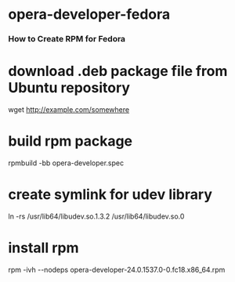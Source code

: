 opera-developer-fedora
======================
### How to Create RPM for Fedora

# download .deb package file from Ubuntu repository
wget http://example.com/somewhere

# build rpm package
rpmbuild -bb opera-developer.spec

# create symlink for udev library
ln -rs /usr/lib64/libudev.so.1.3.2 /usr/lib64/libudev.so.0

# install rpm
rpm -ivh --nodeps opera-developer-24.0.1537.0-0.fc18.x86_64.rpm
